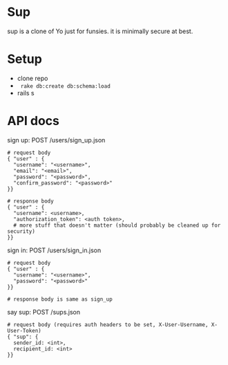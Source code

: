 # Sup

sup is a clone of Yo just for funsies. it is minimally secure at best.

# Setup

* clone repo
* ``` rake db:create db:schema:load```
* rails s

# API docs

sign up: POST /users/sign_up.json 
```
# request body
{ "user" : {
  "username": "<username>",
  "email": "<email>",
  "password": "<password>",
  "confirm_password": "<password>"
}}

# response body
{ "user" : {
  "username": <username>,
  "authorization_token": <auth token>,
  # more stuff that doesn't matter (should probably be cleaned up for security)
}}
```

sign in: POST /users/sign_in.json
```
# request body
{ "user" : {
  "username": "<username>",
  "password": "<password>"
}}

# response body is same as sign_up
```

say sup: POST /sups.json
```
# request body (requires auth headers to be set, X-User-Username, X-User-Token)
{ "sup": {
  sender_id: <int>,
  recipient_id: <int>
}}
```
